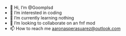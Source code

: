 - 👋 Hi, I’m @Goomplsd
- 👀 I’m interested in coding
- 🌱 I’m currently learning nothing
- 💞️ I’m looking to collaborate on an fnf mod
- 📫 How to reach me aaronasperasuarez@outlook.com
